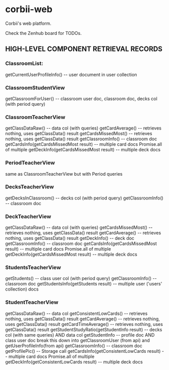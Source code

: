 # corbii-web
Corbii's web platform.

Check the Zenhub board for TODOs.

## HIGH-LEVEL COMPONENT RETRIEVAL RECORDS

### ClassroomList:
getCurrentUserProfileInfo() -- user document in user collection

### ClassroomStudentView
getClassroomForUser() -- classroom user doc, classroom doc, decks col (with period query)

### ClassroomTeacherView
getClassDataRaw() -- data col (with queries)
getCardAverage() -- retrieves nothing, uses getClassData() result
getCardsMissedMost() -- retrieves nothing, uses getClassData() result
getClassroomInfo() -- classroom doc
getCardsInfo(getCardsMissedMost result) -- multiple card docs
Promise.all of multiple getDeckInfo(getCardsMissedMost result) -- multiple deck docs

### PeriodTeacherView
same as ClassroomTeacherView but with Period queries

### DecksTeacherView
getDecksInClassroom() -- decks col (with period query)
getClassroomInfo() -- classroom doc

### DeckTeacherView
getClassDataRaw() -- data col (with queries)
getCardsMissedMost() -- retrieves nothing, uses getClassData() result
getCardAverage() -- retrieves nothing, uses getClassData() result
getDeckInfo() -- deck doc
getClassroomInfo() -- classroom doc
getCardsInfo(getCardsMissedMost result) -- multiple card docs
Promise.all of multiple getDeckInfo(getCardsMissedMost result) -- multiple deck docs

### StudentsTeacherView
getStudents() -- class user col (with period query)
getClassroomInfo() -- classroom doc
getStudentsInfo(getStudents result) --  multiple user ('users' collection) docs

### StudentTeacherView
getClassDataRaw() -- data col 
getConsistentLowCards() -- retrieves nothing, uses getClassData() result
getCardAverage() -- retrieves nothing, uses getClassData() result
getCardTimeAverage() -- retrieves nothing, uses getClassData() result
getStudentStudyRatio(getStudentInfo result) -- decks col (with same queries) AND data col
getStudentInfo -- profile doc AND class user doc
  break this down into getClassroomUser (from api) and getUserProfileInfo(from api)
getClassroomInfo() -- classroom doc
getProfilePic() -- Storage call
getCardsInfo(getConsistentLowCards result) -- multiple card docs
Promise.all of multiple getDeckInfo(getConsistentLowCards result) -- multiple deck docs